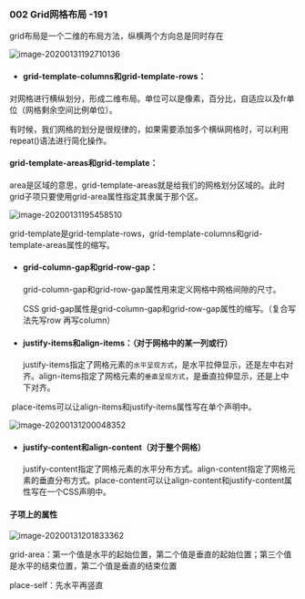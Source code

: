 ### 002 Grid网格布局  -191

grid布局是一个二维的布局方法，纵横两个方向总是同时存在

![image-20200131192710136](C:\Users\dell\AppData\Roaming\Typora\typora-user-images\image-20200131192710136.png)

 

- #### grid-template-columns和grid-template-rows： 

​	对网格进行横纵划分，形成二维布局。单位可以是像素，百分比，自适应以及fr单位（网格剩余空间比例单位）。 

   有时候，我们网格的划分是很规律的，如果需要添加多个横纵网格时，可以利用repeat()语法进行简化操作。

#### grid-template-areas和grid-template：

area是区域的意思，grid-template-areas就是给我们的网格划分区域的。此时grid子项只要使用grid-area属性指定其隶属于那个区。

![image-20200131195458510](C:\Users\dell\AppData\Roaming\Typora\typora-user-images\image-20200131195458510.png)

   grid-template是grid-template-rows，grid-template-columns和grid-template-areas属性的缩写。



- #### grid-column-gap和grid-row-gap：

   grid-column-gap和grid-row-gap属性用来定义网格中网格间隙的尺寸。

   CSS grid-gap属性是grid-column-gap和grid-row-gap属性的缩写。（复合写法先写row 再写column）



- #### justify-items和align-items：（对于网格中的某一列或行）

   justify-items指定了网格元素的`水平呈现方式`，是水平拉伸显示，还是左中右对齐。align-items指定了网格元素的`垂直呈现方式`，是垂直拉伸显示，还是上中下对齐。

​    place-items可以让align-items和justify-items属性写在单个声明中。 

![image-20200131200048352](C:\Users\dell\AppData\Roaming\Typora\typora-user-images\image-20200131200048352.png)



- #### justify-content和align-content（对于整个网格）

   justify-content指定了网格元素的水平分布方式。align-content指定了网格元素的垂直分布方式。place-content可以让align-content和justify-content属性写在一个CSS声明中。



#### 子项上的属性

![image-20200131201833362](C:\Users\dell\AppData\Roaming\Typora\typora-user-images\image-20200131201833362.png)

grid-area：第一个值是水平的起始位置，第二个值是垂直的起始位置；第三个值是水平的结束位置，第二个值是垂直的结束位置

place-self：先水平再竖直